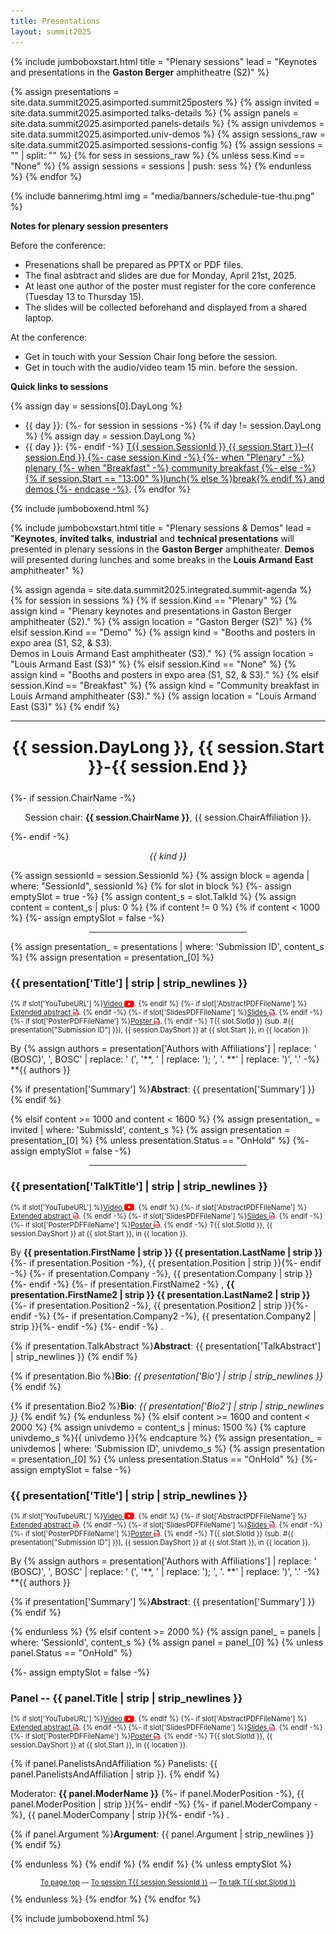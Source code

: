 ```yaml
---
title: Presentations
layout: summit2025
---
```


{% include jumboboxstart.html 
    title = "Plenary sessions"
    lead = "Keynotes and presentations in the <b>Gaston Berger</b> amphitheatre (S2)"
%}

{% assign presentations = site.data.summit2025.asimported.summit25posters %}
{% assign invited = site.data.summit2025.asimported.talks-details %}
{% assign panels  = site.data.summit2025.asimported.panels-details %}
{% assign univdemos  = site.data.summit2025.asimported.univ-demos %}
{% assign sessions_raw = site.data.summit2025.asimported.sessions-config %}
{% assign sessions = "" | split: "" %}
{% for sess in sessions_raw %}
    {% unless sess.Kind == "None" %}
        {% assign sessions = sessions | push: sess %}
    {% endunless %}
{% endfor %}

{% include bannerimg.html
    img = "media/banners/schedule-tue-thu.png"
%}

**Notes for plenary session presenters**

Before the conference:
 - Presenations shall be prepared as PPTX or PDF files.
 - The final asbtract and slides are due for Monday, April 21st, 2025.
 - At least one author of the poster must register for the core
   conference (Tuesday 13 to Thursday 15).
 - The slides will be collected beforehand and displayed from a shared
   laptop.

At the conference:
 - Get in touch with your Session Chair long before the session.
 - Get in touch with the audio/video team 15 min. before the session.

**Quick links to sessions**

{% assign day = sessions[0].DayLong %}
- {{ day }}:&#32;
{%- for session in sessions -%}
{% if day != session.DayLong %}
{% assign day = session.DayLong %}
- {{ day }}:&#32;
{%- endif -%}
<a href="#T{{ session.SessionId }}">T{{ session.SessionId }} {{ session.Start }}–{{ session.End }}&#32;
{%- case session.Kind -%}
{%- when "Plenary" -%} plenary
{%- when "Breakfast" -%} community breakfast
{%- else -%} {% if session.Start == "13:00" %}lunch{% else %}break{% endif %} and demos
{%- endcase -%}</a>.
{% endfor %}


{% include jumboboxend.html %}

{% include jumboboxstart.html 
    title = "Plenary sessions & Demos"
    lead =  "**Keynotes**, **invited talks**, **industrial** and **technical presentations** will presented in plenary sessions in the **Gaston Berger** amphitheater. **Demos** will presented during lunches and some breaks in the **Louis Armand East** amphitheater"
%}

{% assign agenda  = site.data.summit2025.integrated.summit-agenda %}
{% for session in sessions %}
{% if session.Kind == "Plenary" %}
	{% assign kind = "Plenary keynotes and presentations in Gaston Berger amphitheater (S2)." %}
	{% assign location = "Gaston Berger (S2)" %}
{% elsif session.Kind == "Demo" %}
	{% assign kind = "Booths and posters in expo area (S1, S2, & S3).<br/>Demos in Louis Armand East amphitheater (S3)." %}
	{% assign location = "Louis Armand East (S3)" %}
{% elsif session.Kind == "None" %}
	{% assign kind = "Booths and posters in expo area (S1, S2, & S3)." %}
{% elsif session.Kind == "Breakfast" %}
	{% assign kind = "Community breakfast in Louis Armand amphitheater (S3)." %}
	{% assign location = "Louis Armand East (S3)" %}
{% endif %}
<hr>
<p id="T{{ session.SessionId }}" align="center" style="font-weight: bold; font-size: 1.875em">{{ session.DayLong }},  {{ session.Start }}-{{ session.End }}</p>
{%- if session.ChairName -%}<p align="center">Session chair: <b>{{ session.ChairName }}</b>, {{ session.ChairAffiliation }}.</p>{%- endif -%}
<p align="center" style="font-style: italic">{{ kind }}</p>
{% assign sessionId = session.SessionId %}
{% assign block = agenda | where: "SessionId", sessionId %}
{% for slot in block %}
{%- assign emptySlot = true -%}
{% assign content_s = slot.TalkId %}
{% assign content   = content_s | plus: 0 %}
{% if content != 0 %}
{% if content < 1000 %}
{%- assign emptySlot = false -%}
<hr style="width:50%;;margin-left:25%">
{% assign presentation_ = presentations | where: 'Submission ID', content_s %}
{% assign presentation  = presentation_[0] %}

<h3 id="T{{ slot['SlotId'] | strip }}">{{ presentation['Title'] | strip | strip_newlines }}</h3>

<p style="font-size: 80%;">
{% if slot['YouTubeURL'] %}<a href="{{ slot['YouTubeURL'] }}" style="display: inline-flex; align-items: center; line-height: normal;">Video&nbsp;<img style="height: 1em; width: auto; vertical-align: middle; display: inline-block;" src="media/logos/inline-youtube-logo.svg" alt="YouTube icon"/></a>. {% endif %}
{%- if slot['AbstractPDFFileName'] %}<a href="media/proceedings/{{ slot['AbstractPDFFileName'] }}" style="display: inline-flex; align-items: center; line-height: normal;">Extended abstract&nbsp;<img style="height: 1em; width: auto; vertical-align: middle; display: inline-block;" src="media/logos/inline-pdf-logo.svg" alt="PDF icon"/></a>. {% endif -%}
{%- if slot['SlidesPDFFileName'] %}<a href="media/proceedings/{{ slot['SlidesPDFFileName'] }}" style="display: inline-flex; align-items: center; line-height: normal;">Slides&nbsp;<img style="height: 1em; width: auto; vertical-align: middle; display: inline-block;" src="media/logos/inline-pdf-logo.svg" alt="PDF icon"/></a>. {% endif -%}
{%- if slot['PosterPDFFileName'] %}<a href="media/proceedings/{{ slot['PosterPDFFileName'] }}" style="display: inline-flex; align-items: center; line-height: normal;">Poster&nbsp;<img style="height: 1em; width: auto; vertical-align: middle; display: inline-block;" src="media/logos/inline-pdf-logo.svg" alt="PDF icon"/></a>. {% endif -%}
T{{ slot.SlotId }} (sub. #{{ presentation["Submission ID"] }}), {{ session.DayShort  }} at {{ slot.Start }}, in {{ location }}.
</p>

By {% assign authors = presentation['Authors with Affiliations'] | replace: ' (BOSC)', ', BOSC' | replace: ' (', '**, ' | replace: '); ', '. **' | replace: ')', '.' -%}
**{{ authors }}

{% if presentation['Summary'] %}**Abstract**: {{ presentation['Summary'] }} {% endif %}

{% elsif content >= 1000 and content < 1600 %}
{% assign presentation_ = invited | where: 'SubmissId', content_s %}
{% assign presentation  = presentation_[0] %}
{% unless presentation.Status == "OnHold" %}
{%- assign emptySlot = false -%}
<hr style="width:50%;;margin-left:25%">
<a id="T{{ slot.SlotId }}"></a>

<h3 id="T{{ slot['SlotId'] | strip }}">{{ presentation['TalkTitle'] | strip | strip_newlines }}</h3>

<p style="font-size: 80%;">
{% if slot['YouTubeURL'] %}<a href="{{ slot['YouTubeURL'] }}" style="display: inline-flex; align-items: center; line-height: normal;">Video&nbsp;<img style="height: 1em; width: auto; vertical-align: middle; display: inline-block;" src="media/logos/inline-youtube-logo.svg" alt="YouTube icon"/></a>. {% endif %}
{%- if slot['AbstractPDFFileName'] %}<a href="media/proceedings/{{ slot['AbstractPDFFileName'] }}" style="display: inline-flex; align-items: center; line-height: normal;">Extended abstract&nbsp;<img style="height: 1em; width: auto; vertical-align: middle; display: inline-block;" src="media/logos/inline-pdf-logo.svg" alt="PDF icon"/></a>. {% endif -%}
{%- if slot['SlidesPDFFileName'] %}<a href="media/proceedings/{{ slot['SlidesPDFFileName'] }}" style="display: inline-flex; align-items: center; line-height: normal;">Slides&nbsp;<img style="height: 1em; width: auto; vertical-align: middle; display: inline-block;" src="media/logos/inline-pdf-logo.svg" alt="PDF icon"/></a>. {% endif -%}
{%- if slot['PosterPDFFileName'] %}<a href="media/proceedings/{{ slot['PosterPDFFileName'] }}" style="display: inline-flex; align-items: center; line-height: normal;">Poster&nbsp;<img style="height: 1em; width: auto; vertical-align: middle; display: inline-block;" src="media/logos/inline-pdf-logo.svg" alt="PDF icon"/></a>. {% endif -%}
T{{ slot.SlotId }}, {{ session.DayShort  }} at {{ slot.Start }}, in {{ location }}.
</p>

By **{{ presentation.FirstName | strip }} {{ presentation.LastName | strip }}**
{%- if presentation.Position -%}, {{ presentation.Position | strip }}{%- endif -%}
{%- if presentation.Company  -%}, {{ presentation.Company  | strip }}{%- endif -%}
{%- if presentation.FirstName2 -%}
,
**{{ presentation.FirstName2 | strip }} {{ presentation.LastName2 | strip }}**
{%- if presentation.Position2 -%}, {{ presentation.Position2 | strip }}{%- endif -%}
{%- if presentation.Company2  -%}, {{ presentation.Company2  | strip }}{%- endif -%}
{%- endif -%}
.

{% if presentation.TalkAbstract %}**Abstract**: {{ presentation['TalkAbstract'] | strip_newlines }} {% endif %}

{% if presentation.Bio          %}**Bio**:     *{{ presentation['Bio']  | strip | strip_newlines }}* {% endif %}

{% if presentation.Bio2         %}**Bio**:     *{{ presentation['Bio2'] | strip | strip_newlines }}* {% endif %}
{% endunless %}
{% elsif content >= 1600 and content < 2000 %}
{% assign univdemo = content_s | minus: 1500 %}
{% capture univdemo_s %}{{ univdemo }}{% endcapture %}
{% assign presentation_ = univdemos | where: 'Submission ID', univdemo_s %}
{% assign presentation  = presentation_[0] %}
{% unless presentation.Status == "OnHold" %}
{%- assign emptySlot = false -%}

<h3 id="T{{ slot['SlotId'] | strip }}">{{ presentation['Title'] | strip | strip_newlines }}</h3>

<p style="font-size: 80%;">
{% if slot['YouTubeURL'] %}<a href="{{ slot['YouTubeURL'] }}" style="display: inline-flex; align-items: center; line-height: normal;">Video&nbsp;<img style="height: 1em; width: auto; vertical-align: middle; display: inline-block;" src="media/logos/inline-youtube-logo.svg" alt="YouTube icon"/></a>. {% endif %}
{%- if slot['AbstractPDFFileName'] %}<a href="media/proceedings/{{ slot['AbstractPDFFileName'] }}" style="display: inline-flex; align-items: center; line-height: normal;">Extended abstract&nbsp;<img style="height: 1em; width: auto; vertical-align: middle; display: inline-block;" src="media/logos/inline-pdf-logo.svg" alt="PDF icon"/></a>. {% endif -%}
{%- if slot['SlidesPDFFileName'] %}<a href="media/proceedings/{{ slot['SlidesPDFFileName'] }}" style="display: inline-flex; align-items: center; line-height: normal;">Slides&nbsp;<img style="height: 1em; width: auto; vertical-align: middle; display: inline-block;" src="media/logos/inline-pdf-logo.svg" alt="PDF icon"/></a>. {% endif -%}
{%- if slot['PosterPDFFileName'] %}<a href="media/proceedings/{{ slot['PosterPDFFileName'] }}" style="display: inline-flex; align-items: center; line-height: normal;">Poster&nbsp;<img style="height: 1em; width: auto; vertical-align: middle; display: inline-block;" src="media/logos/inline-pdf-logo.svg" alt="PDF icon"/></a>. {% endif -%}
T{{ slot.SlotId }} (sub. #{{ presentation["Submission ID"] }}), {{ session.DayShort  }} at {{ slot.Start }}, in {{ location }}.
</p>

By {% assign authors = presentation['Authors with Affiliations'] | replace: ' (BOSC)', ', BOSC' | replace: ' (', '**, ' | replace: '); ', '. **' | replace: ')', '.' -%}
**{{ authors }}

{% if presentation['Summary'] %}**Abstract**: {{ presentation['Summary'] }} {% endif %}

{% endunless %}
{% elsif content >= 2000 %}
{% assign panel_ = panels | where: 'SessionId', content_s %}
{% assign panel  = panel_[0] %}
{% unless panel.Status == "OnHold" %}

{%- assign emptySlot = false -%}
<h3 id="T{{ slot['SlotId'] | strip }}">Panel -- {{ panel.Title | strip | strip_newlines }}</h3>

<p style="font-size: 80%;">
{% if slot['YouTubeURL'] %}<a href="{{ slot['YouTubeURL'] }}" style="display: inline-flex; align-items: center; line-height: normal;">Video&nbsp;<img style="height: 1em; width: auto; vertical-align: middle; display: inline-block;" src="media/logos/inline-youtube-logo.svg" alt="YouTube icon"/></a>. {% endif %}
{%- if slot['AbstractPDFFileName'] %}<a href="media/proceedings/{{ slot['AbstractPDFFileName'] }}" style="display: inline-flex; align-items: center; line-height: normal;">Extended abstract&nbsp;<img style="height: 1em; width: auto; vertical-align: middle; display: inline-block;" src="media/logos/inline-pdf-logo.svg" alt="PDF icon"/></a>. {% endif -%}
{%- if slot['SlidesPDFFileName'] %}<a href="media/proceedings/{{ slot['SlidesPDFFileName'] }}" style="display: inline-flex; align-items: center; line-height: normal;">Slides&nbsp;<img style="height: 1em; width: auto; vertical-align: middle; display: inline-block;" src="media/logos/inline-pdf-logo.svg" alt="PDF icon"/></a>. {% endif -%}
{%- if slot['PosterPDFFileName'] %}<a href="media/proceedings/{{ slot['PosterPDFFileName'] }}" style="display: inline-flex; align-items: center; line-height: normal;">Poster&nbsp;<img style="height: 1em; width: auto; vertical-align: middle; display: inline-block;" src="media/logos/inline-pdf-logo.svg" alt="PDF icon"/></a>. {% endif -%}
T{{ slot.SlotId }}, {{ session.DayShort  }} at {{ slot.Start }}, in {{ location }}.
</p>

{% if panel.PanelistsAndAffiliation %}
Panelists: {{ panel.PanelistsAndAffiliation | strip }}.
{% endif %}

Moderator: **{{ panel.ModerName }}**
{%- if panel.ModerPosition -%},&#32;{{ panel.ModerPosition | strip }}{%- endif -%}
{%- if panel.ModerCompany  -%},&#32;{{ panel.ModerCompany  | strip }}{%- endif -%}
.

{% if panel.Argument %}**Argument**: {{ panel.Argument | strip_newlines }} {% endif %}

{% endunless %}
{% endif %}
{% endif %}
{% unless emptySlot %}<p align="center" style="font-size: 0.8em"><a href="presentations.html" class="backnavigation">To page top</a> &mdash; <a href="#T{{ session.SessionId }}" class="backnavigation">To session T{{ session.SessionId }}</a> &mdash; <a href="#T{{ slot.SlotId }}" class="backnavigation">To talk T{{ slot.SlotId }}</a></p>{% endunless %}
{% endfor %}
{% endfor %}

{% include jumboboxend.html %}
